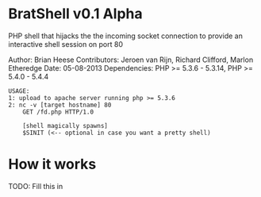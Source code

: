 BratShell v0.1 Alpha
==========

PHP shell that hijacks the the incoming socket connection to provide an interactive shell session on port 80

Author: Brian Heese
Contributors: Jeroen van Rijn, Richard Clifford, Marlon Etheredge
Date: 05-08-2013
Dependencies: PHP >= 5.3.6 - 5.3.14, PHP >= 5.4.0 - 5.4.4

    USAGE: 
    1: upload to apache server running php >= 5.3.6
    2: nc -v [target hostname] 80
        GET /fd.php HTTP/1.0
        
        [shell magically spawns]
        $SINIT (<-- optional in case you want a pretty shell)

How it works
==========
TODO: Fill this in

